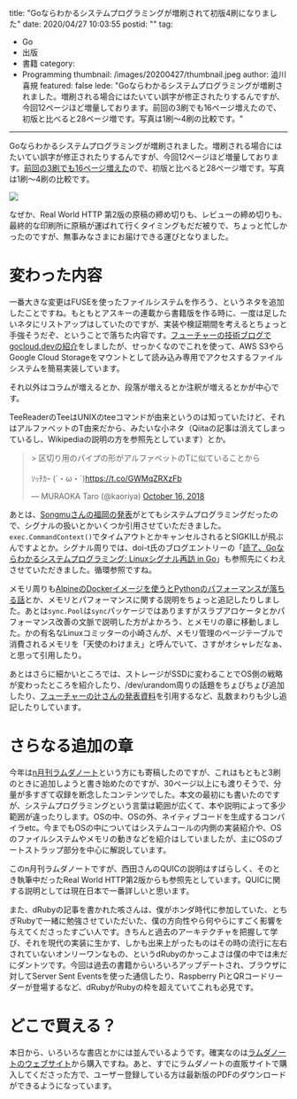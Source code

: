 title: "Goならわかるシステムプログラミングが増刷されて初版4刷になりました"
date: 2020/04/27 10:03:55
postid: ""
tag:
  - Go
  - 出版
  - 書籍
category:
  - Programming
thumbnail: /images/20200427/thumbnail.jpeg
author: 澁川喜規
featured: false
lede: "Goならわかるシステムプログラミングが増刷されました。増刷される場合にはたいてい誤字が修正されたりするんですが、今回12ページほど増量しております。前回の3刷でも16ページ増えたので、初版と比べると28ページ増です。写真は1刷〜4刷の比較です。"
---

Goならわかるシステムプログラミングが増刷されました。増刷される場合にはたいてい誤字が修正されたりするんですが、今回12ページほど増量しております。[前回の3刷でも16ページ増えた](http://blog.shibu.jp/article/185504106.html)ので、初版と比べると28ページ増です。写真は1刷〜4刷の比較です。

<img src="/images/20200427/photo_20200427_01.jpeg" class="img-middle-size" loading="lazy">

なぜか、Real World HTTP 第2版の原稿の締め切りも、レビューの締め切りも、最終的な印刷所に原稿が運ばれて行くタイミングもだだ被りで、ちょっと忙しかったのですが、無事みなさまにお届けできる運びとなりました。

# 変わった内容

一番大きな変更はFUSEを使ったファイルシステムを作ろう、というネタを追加したことですね。もともとアスキーの連載から書籍版を作る時に、一度は足したいネタにリストアップはしていたのですが、実装や検証期間を考えるとちょっと手強そうだぞ、ということで落ちた内容です。[フューチャーの技術ブログでgocloud.devの紹介](/articles/20191111/)をしましたが、せっかくなのでこれを使って、AWS S3やらGoogle Cloud Storageをマウントとして読み込み専用でアクセスするファイルシステムを簡易実装しています。

それ以外はコラムが増えるとか、段落が増えるとか注釈が増えるとかが中心です。

TeeReaderのTeeはUNIXのteeコマンドが由来というのは知っていたけど、それはアルファベットのT由来だから、みたいな小ネタ（Qiitaの記事は消えてしまっているし、Wikipediaの説明の方を参照先としています）とか。

<blockquote class="twitter-tweet"><p lang="ja" dir="ltr">&gt; 区切り用のパイプの形がアルファベットのTに似ていることから<br><br>ｿｯﾁｶｰ (´・ω・`)<a href="https://t.co/GWMqZRXzFb">https://t.co/GWMqZRXzFb</a></p>&mdash; MURAOKA Taro (@kaoriya) <a href="https://twitter.com/kaoriya/status/1052060869780156416?ref_src=twsrc%5Etfw">October 16, 2018</a></blockquote> <script async src="https://platform.twitter.com/widgets.js" charset="utf-8"></script>

あとは、[Songmuさんの福岡の発表](https://songmu.jp/riji/entry/2019-07-16-gocon-fukuoka.html)がとてもシステムプログラミングだったので、シグナルの扱いとかいくつか引用させていただきました。``exec.CommandContext()``でタイムアウトとかキャンセルされるとSIGKILLが飛ぶんですよとか。シグナル周りでは、doi-t氏のブログエントリーの「[読了、Goならわかるシステムプログラミング: Linuxシグナル再訪 in Go](http://doi-t.hatenablog.com/entry/revisit-linux-signals-in-go)」も参照先にくわえさせていただきました。循環参照ですね。

メモリ周りも[AlpineのDockerイメージを使うとPythonのパフォーマンスが落ちる話](https://superuser.com/questions/1219609/why-is-the-alpine-docker-image-over-50-slower-than-the-ubuntu-image)とか、メモリとパフォーマンスに関する説明をちょっと追記したりしました。あとは``sync.Pool``は``sync``パッケージではありますがスラブアロケータとかパフォーマンス改善の文脈で説明した方がよかろう、とメモリの章に移動しました。かの有名なLinuxコミッターの小崎さんが、メモリ管理のページテーブルで消費されるメモリを「天使のわけまえ」と呼んでいて、さすがオシャレだなぁ、と思って引用したり。

あとはさらに細かいところでは、ストレージがSSDに変わることでOS側の戦略が変わったところを紹介したり、/dev/urandom周りの話題をちょびちょび追加したり、[フューチャーの辻さんの発表資料](/articles/20191120/)を引用するなど、乱数まわりも少し追記したりしています。

# さらなる追加の章

今年は[n月刊ラムダノート](https://www.lambdanote.com/collections/frontpage/products/nmonthly-vol-2-no-1-2020)という方にも寄稿したのですが、これはもともと3刷のときに追加しようと書き始めたのですが、30ページ以上にも渡りそうで、分量が多すぎて収録を断念したコンテンツでした。本文の最初にも書いたのですが、システムプログラミングという言葉は範囲が広くて、本や説明によって多少範囲が違ったりします。OSの中、OSの外、ネイティブコードを生成するコンパイラetc。今までもOSの中についてはシステムコールの内側の実装紹介や、OSのファイルシステムやメモリの動きなどを紹介はしていましたが、主にOSのブートストラップ部分を中心に解説しています。

このn月刊ラムダノートですが、西田さんのQUICの説明はすばらしく、そのとき執筆中だったReal World HTTP第2版からも参照先としています。QUICに関する説明としては現在日本で一番詳しいと思います。

また、dRubyの記事を書かれた咳さんは、僕がホンダ時代に参加していた、とちぎRubyで一緒に勉強させていただいた、僕の方向性やら何やらにすごく影響を与えてくださったすごい人です。きちんと過去のアーキテクチャを把握して学び、それを現代の実装に生かす、しかも出来上がったものはその時の流行に左右されていないオンリーワンなもの、というdRubyのかっこよさは僕の中では未だにダントツです。今回は過去の書籍からいろいろアップデートされ、ブラウザに対してServer Sent Eventsを使った通信したり、Raspberry PiとQRコードリーダーが登場するなど、dRubyがRubyの枠を超えていてこれも必見です。

# どこで買える？

本日から、いろいろな書店とかには並んでいるようです。確実なのは[ラムダノートのウェブサイト](https://www.lambdanote.com/products/go)から購入ですね。あと、すでにラムダノートの直販サイトで購入してくださった方で、ユーザー登録している方は最新版のPDFのダウンロードができるようになっています。
